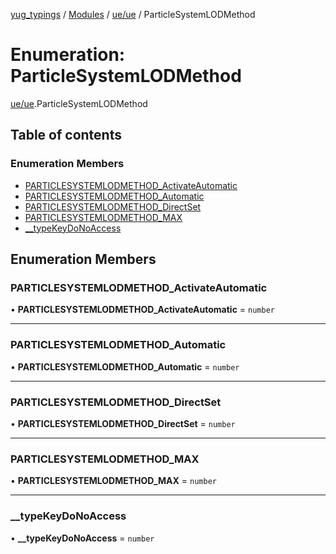 [yug_typings](../README.md) / [Modules](../modules.md) / [ue/ue](../modules/ue_ue.md) / ParticleSystemLODMethod

# Enumeration: ParticleSystemLODMethod

[ue/ue](../modules/ue_ue.md).ParticleSystemLODMethod

## Table of contents

### Enumeration Members

- [PARTICLESYSTEMLODMETHOD\_ActivateAutomatic](ue_ue.ParticleSystemLODMethod.md#particlesystemlodmethod_activateautomatic)
- [PARTICLESYSTEMLODMETHOD\_Automatic](ue_ue.ParticleSystemLODMethod.md#particlesystemlodmethod_automatic)
- [PARTICLESYSTEMLODMETHOD\_DirectSet](ue_ue.ParticleSystemLODMethod.md#particlesystemlodmethod_directset)
- [PARTICLESYSTEMLODMETHOD\_MAX](ue_ue.ParticleSystemLODMethod.md#particlesystemlodmethod_max)
- [\_\_typeKeyDoNoAccess](ue_ue.ParticleSystemLODMethod.md#__typekeydonoaccess)

## Enumeration Members

### PARTICLESYSTEMLODMETHOD\_ActivateAutomatic

• **PARTICLESYSTEMLODMETHOD\_ActivateAutomatic** = `number`

___

### PARTICLESYSTEMLODMETHOD\_Automatic

• **PARTICLESYSTEMLODMETHOD\_Automatic** = `number`

___

### PARTICLESYSTEMLODMETHOD\_DirectSet

• **PARTICLESYSTEMLODMETHOD\_DirectSet** = `number`

___

### PARTICLESYSTEMLODMETHOD\_MAX

• **PARTICLESYSTEMLODMETHOD\_MAX** = `number`

___

### \_\_typeKeyDoNoAccess

• **\_\_typeKeyDoNoAccess** = `number`
